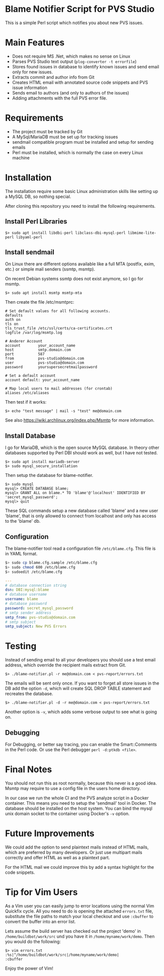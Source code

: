 Blame Notifier Script for PVS Studio
====================================

This is a simple Perl script which notifies you about new PVS issues.

# Main Features

* Does not require MS .Net, which makes no sense on Linux
* Parses PVS Studio text output (`plog-converter -t errorfile`)
* Stores found issues in database to identify known issues and send email only
  for new issues.
* Extracts commit and author info from Git
* Creates HTML email with annotated source code snippets and PVS issue information
* Sends email to authors (and only to authors of the issues)
* Adding attachments with the full PVS error file.

# Requirements

* The project must be tracked by Git
* A MySql/MariaDB must be set up for tracking issues
* sendmail compatible program must be installed and setup for sending emails
* Perl must be installed, which is normally the case on every Linux machine

# Installation

The installation require some basic Linux administration skills like setting up
a MySQL DB, so nothing special.

After cloning this repository you need to install the following requirements.

## Install Perl Libraries

    $> sudo apt install libdbi-perl libclass-dbi-mysql-perl libmime-lite-perl libyaml-perl

## Install sendmail

On Linux there are different options available like a full MTA (postfix, exim, etc.)
or simple mail senders (ssmtp, msmtp).

On recent Debian systems ssmtp does not exist anymore, so I go for msmtp.

    $> sudo apt install msmtp msmtp-mta

Then create the file /etc/msmtprc:

~~~
# Set default values for all following accounts.
defaults
auth on
tls on
tls_trust_file /etc/ssl/certs/ca-certificates.crt
logfile /var/log/msmtp.log

# Anderer Account
account        your_account_name
host           smtp.domain.com
port           587
from           pvs-studio@domain.com
user           pvs-studio@domain.com
password       yoursupersecretmailpassword

# Set a default account
account default: your_account_name

# Map local users to mail addresses (for crontab)
aliases /etc/aliases
~~~

Then test if it works:

~~~
$> echo "test message" | mail -s "test" me@domain.com
~~~

See also https://wiki.archlinux.org/index.php/Msmtp for more information.

## Install Database

I go for MariaDB, which is the open source MySQL database. In theory other
databases supported by Perl DBI should work as well, but I have not tested.

~~~
$> sudo apt install mariadb-server
$> sudo mysql_secure_installation
~~~

Then setup the database for blame-notifier.

~~~
$> sudo mysql
mysql> CREATE DATABASE blame;
mysql> GRANT ALL on blame.* TO 'blame'@'localhost' IDENTIFIED BY 'secret_mysql_password';
mysql> quit
~~~

These SQL commands setup a new database called 'blame' and a new user 'blame',
that is only allowed to connect from localhost and only has access to the 'blame' db.

## Configuration

The blame-notifier tool read a configuration file `/etc/blame.cfg`.
This file is in YAML format.

```sh
$> sudo cp blame.cfg.sample /etc/blame.cfg
$> sudo chmod 600 /etc/blame.cfg
$> sudoedit /etc/blame.cfg
````

```yml
---
# database connection string
dsn: DBI:mysql:blame
# database username
username: blame
# database password
password: secret_mysql_password
# smtp sender address
smtp_from: pvs-studio@domain.com
# smtp subject
smtp_subject: New PVS Errors
```

# Testing

Instead of sending email to all your developers you should use a test email address,
which override the recipient mails extract from Git.

```
$> ./blame-notifier.pl -r me@domain.com < pvs-report/errors.txt
```

The emails will be sent only once. If you want to forget all store issues in the DB
add the option `-d`, which will create SQL DROP TABLE statement and recreates
the database.

```
$> ./blame-notifier.pl -d -r me@domain.com < pvs-report/errors.txt
```

Another option is `-v`, which adds some verbose output to see what is going on.

## Debugging

For Debugging, or better say tracing, you can enable the Smart::Comments in the Perl code.
Or use the Perl debugger `perl -d:ptkdb <file>`.

# Final Notes

You should not run this as root normally, because this never is a good idea. Msmtp may require
to use a config file in the users home directory.

In our case we run the whole CI and the PVS analyze script in a Docker container.
This means you need to setup the 'sendmail' tool in Docker. The database should be installed
on the host system. You can bind the mysql unix domain socket to the container using Docker's
`-v` option.

# Future Improvements

We could add the option to send plaintext mails instead of HTML mails, which are preferred by many developers.
Or just use multipart mails correctly and offer HTML as well as a plaintext part.

For the HTML mail we could improve this by add a syntax highlight for the code snippets.

# Tip for Vim Users

As a Vim user you can easily jump to error locations using the normal Vim Quickfix cycle.
All you need to do is opening the attached `errors.txt` file, substitute the file paths to match your local checkout
and use `:cbuffer` to convert the buffer into an error list.

Lets assume the build server has checked out the project 'demo' in `/home/buildbot/work/src`
und you have it in `/home/myname/work/demo`. Then you would do the following:

```
$> vim errors.txt
:%s|^/home/buildbot/work/src|/home/myname/work/demo|
:cbuffer
```

Enjoy the power of Vim!

